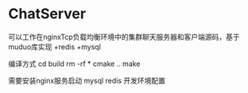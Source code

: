 # ChatServer
可以工作在nginxTcp负载均衡环境中的集群聊天服务器和客户端源码，基于muduo库实现 +redis +mysql

编译方式
cd build
rm -rf *
cmake ..
make

需要安装nginx服务启动  mysql redis 开发环境配置

